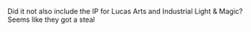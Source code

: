 Did it not also include the IP for Lucas Arts and Industrial Light & Magic? Seems like they got a steal
